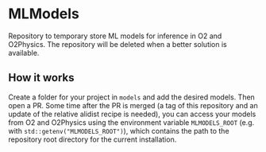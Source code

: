 # MLModels

Repository to temporary store ML models for inference in O2 and O2Physics. The repository will be deleted when a better solution is available.

## How it works

Create a folder for your project in `models` and add the desired models. Then open a PR.
Some time after the PR is merged (a tag of this repository and an update of the relative alidist recipe is needed), you can access your models from O2 and O2Physics using the environment variable `MLMODELS_ROOT` (e.g. with `std::getenv("MLMODELS_ROOT")`), which contains the path to the repository root directory for the current installation.
